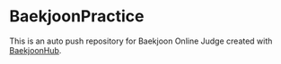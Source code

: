 # BaekjoonPractice
This is an auto push repository for Baekjoon Online Judge created with [BaekjoonHub](https://github.com/BaekjoonHub/BaekjoonHub).
